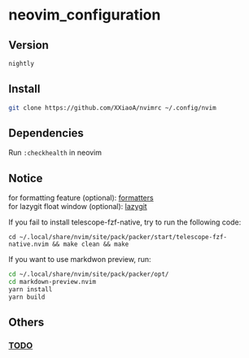 # neovim_configuration  

## Version
```sh
nightly
```


## Install
```bash
git clone https://github.com/XXiaoA/nvimrc ~/.config/nvim
```


## Dependencies
Run `:checkhealth` in neovim


## Notice
for formatting feature (optional): [formatters](./lua/config/plugins/formatter.lua) <br>
for lazygit float window (optional): [lazygit](https://github.com/jesseduffield/lazygit) <br>

If you fail to install telescope-fzf-native, try to run the following code:
```
cd ~/.local/share/nvim/site/pack/packer/start/telescope-fzf-native.nvim && make clean && make
```

If you want to use markdwon preview, run:
```sh
cd ~/.local/share/nvim/site/pack/packer/opt/
cd markdown-preview.nvim
yarn install
yarn build
```


## Others
### [TODO](./TODO.md)
